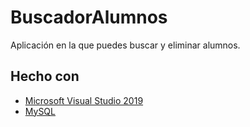 # BuscadorAlumnos
Aplicación en la que puedes buscar y eliminar alumnos.

## Hecho con
* [Microsoft Visual Studio 2019](https://visualstudio.microsoft.com/es/vs/community/)
* [MySQL](https://dev.mysql.com/downloads/connector/net/)
